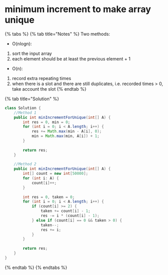 # minimum increment to make array unique

{% tabs %}
{% tab title="Notes" %}
Two methods:

* O\(nlogn\):

1. sort the input array
2. each element should be at least the previous element + 1

* O\(n\): 

1. record extra repeating times
2. when there is a slot and there are still duplicates, i.e. recorded times &gt; 0, take account the slot
{% endtab %}

{% tab title="Solution" %}
```java
class Solution {
    //Method 1
    public int minIncrementForUnique(int[] A) {
        int res = 0, min = 0;
        for (int i = 0; i < A.length; i++) {
            res += Math.max(min - A[i], 0);
            min = Math.max(min, A[i]) + 1;
        }
        
        return res;
    }
    
    //Method 2
    public int minIncrementForUnique(int[] A) {
        int[] count = new int[50000];
        for (int i: A) {
            count[i]++;
        }
        
        int res = 0, taken = 0;
        for (int i = 0; i < A.length; i++) {
            if (count[i] >= 2) {
                taken += count[i] - 1;
                res -= i * (count[i] - 1);
            } else if (count[i] == 0 && taken > 0) {
                taken--;
                res += i;
            }
        }
        
        return res;
    }
}
```
{% endtab %}
{% endtabs %}

